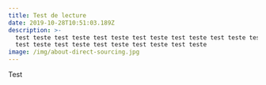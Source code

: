 ```yaml
---
title: Test de lecture
date: 2019-10-28T10:51:03.189Z
description: >-
  test teste test teste test teste test teste test teste test teste test teste
  test teste test teste test teste test teste test teste 
image: /img/about-direct-sourcing.jpg
---
```

Test
